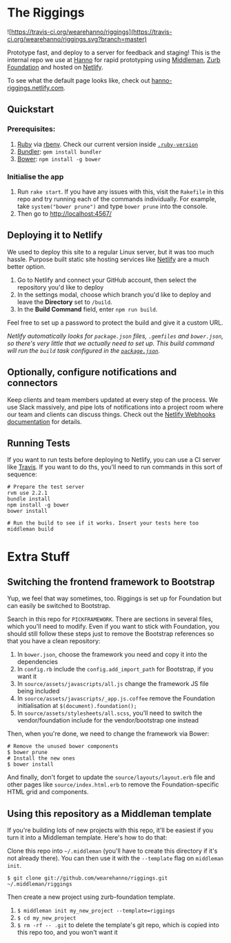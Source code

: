 The Riggings
=================

![https://travis-ci.org/wearehanno/riggings](https://travis-ci.org/wearehanno/riggings.svg?branch=master)

Prototype fast, and deploy to a server for feedback and staging! This is the internal repo we use at [Hanno](http://hanno.co/) for rapid prototyping using [Middleman](https://middlemanapp.com/), [Zurb Foundation](http://foundation.zurb.com/) and hosted on [Netlify](https://www.netlify.com/).

To see what the default page looks like, check out [hanno-riggings.netlify.com](http://hanno-riggings.netlify.com/).

## Quickstart

### Prerequisites:

1. [Ruby](http://www.ruby-lang.org/en/downloads/) via [rbenv](https://github.com/sstephenson/rbenv). Check our current version inside [`.ruby-version`](./.ruby-version)
2. [Bundler](http://bundler.io/): `gem install bundler`
3. [Bower](http://bower.io/): `npm install -g bower`

### Initialise the app

1. Run `rake start`. If you have any issues with this, visit the `Rakefile` in this repo and try running each of the commands individually. For example, take `system("bower prune")` and type `bower prune` into the console.
2. Then go to [http://localhost:4567/](http://localhost:4567/)

## Deploying it to Netlify

We used to deploy this site to a regular Linux server, but it was too much hassle. Purpose built static site hosting services like [Netlify](https://www.netlify.com/) are a much better option.

1. Go to Netlify and connect your GitHub account, then select the repository you'd like to deploy
2. In the settings modal, choose which branch you'd like to deploy and leave the **Directory** set to `/build`.
3. In the **Build Command** field, enter `npm run build`.

Feel free to set up a password to protect the build and give it a custom URL.

_Netlify automatically looks for `package.json` files, `.gemfiles` and `bower.json`, so there's very little that we actually need to set up.  This build command will run the `build` task configured in the [`package.json`](./package.json)._


## Optionally, configure notifications and connectors

Keep clients and team members updated at every step of the process. We use Slack massively, and pipe lots of notifications into a project room where our team and clients can discuss things. Check out the [Netlify Webhooks documentation](https://www.netlify.com/docs/webhooks) for details.


## Running Tests

If you want to run tests before deploying to Netlify, you can use a CI server like [Travis](https://travis-ci.org). If you want to do ths, you'll need to run commands in this sort of sequence:

	# Prepare the test server
	rvm use 2.2.1
	bundle install
	npm install -g bower
	bower install

	# Run the build to see if it works. Insert your tests here too
	middleman build

# Extra Stuff

## Switching the frontend framework to Bootstrap

Yup, we feel that way sometimes, too. Riggings is set up for Foundation but can easily be switched to Bootstrap.

Search in this repo for `PICKFRAMEWORK`. There are sections in several files, which you'll need to modify. Even if you want to stick with Foundation, you should still follow these steps just to remove the Bootstrap references so that you have a clean repository:

1. In `bower.json`, choose the framework you need and copy it into the dependencies
2. In `config.rb` include the `config.add_import_path` for Bootstrap, if you want it
3. In `source/assets/javascripts/all.js` change the framework JS file being included
4. In `source/assets/javascripts/_app.js.coffee` remove the Foundation initialisation at `$(document).foundation();`
5. In `source/assets/stylesheets/all.scss`, you'll need to switch the vendor/foundation include for the vendor/bootstrap one instead

Then, when you're done, we need to change the framework via Bower:

	# Remove the unused bower components
	$ bower prune
	# Install the new ones
	$ bower install

And finally, don't forget to update the `source/layouts/layout.erb` file and other pages like `source/index.html.erb` to remove the Foundation-specific HTML grid and components.


## Using this repository as a Middleman template

If you're building lots of new projects with this repo, it'll be easiest if you turn it into a Middleman template. Here's how to do that:

Clone this repo into `~/.middleman` (you'll have to create this directory if it's not already there). You can then use it with the `--template` flag on `middleman init`.

`$ git clone git://github.com/wearehanno/riggings.git ~/.middleman/riggings`

Then create a new project using zurb-foundation template.

1. `$ middleman init my_new_project --template=riggings`
2. `$ cd my_new_project`
3. `$ rm -rf -- .git` to delete the template's git repo, which is copied into this repo too, and you won't want it
